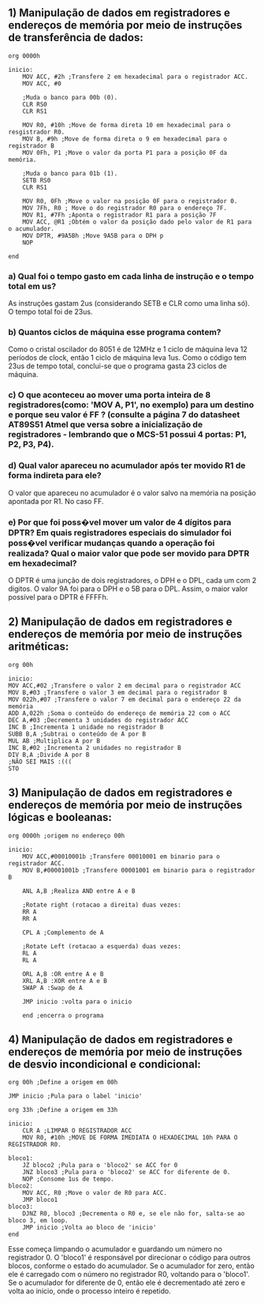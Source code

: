 ## 1) Manipulação de dados em registradores e endereços de memória por meio de instruções de transferência de dados:

```
org 0000h

inicio:
	MOV ACC, #2h ;Transfere 2 em hexadecimal para o registrador ACC.
	MOV ACC, #0	

	;Muda o banco para 00b (0).
	CLR RS0 
	CLR RS1

	MOV R0, #10h ;Move de forma direta 10 em hexadecimal para o resgistrador R0.
	MOV B, #9h ;Move de forma direta o 9 em hexadecimal para o registrador B	
	MOV 0Fh, P1 ;Move o valor da porta P1 para a posição 0F da memória.
	
	;Muda o banco para 01b (1).
	SETB RS0
	CLR RS1
	
	MOV R0, 0Fh ;Move o valor na posição 0F para o registrador 0.
	MOV 7Fh, R0 ; Move o do registrador R0 para o endereço 7F.
	MOV R1, #7Fh ;Aponta o registrador R1 para a posição 7F
	MOV ACC, @R1 ;Obtém o valor da posição dado pelo valor de R1 para o acumulador.
	MOV DPTR, #9A5Bh ;Move 9A5B para o DPH p
	NOP

end
```

### a) Qual foi o tempo gasto em cada linha de instrução e o tempo total em us?
As instruções gastam 2us (considerando SETB e CLR como uma linha só). O tempo total foi de 23us.

### b) Quantos ciclos de máquina esse programa contem?
Como o cristal oscilador do 8051 é de 12MHz e 1 ciclo de máquina leva 12 períodos de clock, então 1 ciclo de máquina leva 1us. Como o código tem 23us de tempo total, conclui-se que o programa gasta 23 ciclos de máquina.

### c) O que aconteceu ao mover uma porta inteira de 8 registradores(como: 'MOV A, P1', no exemplo) para um destino e porque seu valor é FF ? (consulte a página 7 do datasheet AT89S51 Atmel que versa sobre a inicialização de registradores - lembrando que o MCS-51 possui 4 portas: P1, P2, P3, P4).
 

### d) Qual valor apareceu no acumulador após ter movido R1 de forma indireta para ele?
O valor que apareceu no acumulador é o valor salvo na memória na posição apontada por R1. No caso FF.

### e) Por que foi poss�vel mover um valor de 4 dígitos para DPTR? Em quais registradores especiais do simulador foi poss�vel verificar mudanças quando a operação foi realizada? Qual o maior valor que pode ser movido para DPTR em hexadecimal? 
O DPTR é uma junção de dois registradores, o DPH e o DPL, cada um com 2 digitos. O valor 9A foi para o DPH e o 5B para o DPL. Assim, o maior valor possível para o DPTR é FFFFh. 

## 2) Manipulação de dados em registradores e endereços de memória por meio de instruções aritméticas: 

```
org 00h

inicio:
MOV ACC,#02 ;Transfere o valor 2 em decimal para o registrador ACC
MOV B,#03 ;Transfere o valor 3 em decimal para o registrador B
MOV 022h,#07 ;Transfere o valor 7 em decimal para o endereço 22 da memória
ADD A,022h ;Soma o conteúdo do endereço de memória 22 com o ACC
DEC A,#03 ;Decrementa 3 unidades do registrador ACC
INC B ;Incrementa 1 unidade no registrador B
SUBB B,A ;Subtrai o conteúdo de A por B
MUL AB ;Multiplica A por B
INC B,#02 ;Incrementa 2 unidades no registrador B
DIV B,A ;Divide A por B
;NÃO SEI MAIS :(((
STO
```

## 3) Manipulação de dados em registradores e endereços de memória por meio de instruções lógicas e booleanas:

```
org 0000h ;origem no endereço 00h

inicio:
	MOV ACC,#00010001b ;Transfere 00010001 em binario para o registrador ACC.
	MOV B,#00001001b ;Transfere 00001001 em binario para o registrador B

	ANL A,B ;Realiza AND entre A e B

  	;Rotate right (rotacao a direita) duas vezes:
	RR A 
	RR A

	CPL A ;Complemento de A

  	;Rotate Left (rotacao a esquerda) duas vezes:
	RL A 
	RL A

	ORL A,B :OR entre A e B
	XRL A,B :XOR entre A e B
	SWAP A :Swap de A

	JMP inicio :volta para o inicio
	
	end ;encerra o programa
```

## 4) Manipulação de dados em registradores e endereços de memória por meio de instruções de desvio incondicional e condicional:

```
org 00h ;Define a origem em 00h

JMP inicio ;Pula para o label 'inicio'

org 33h ;Define a origem em 33h

inicio:
	CLR A ;LIMPAR O REGISTRADOR ACC
	MOV R0, #10h ;MOVE DE FORMA IMEDIATA O HEXADECIMAL 10h PARA O REGISTRADOR R0.
	
bloco1:
	JZ bloco2 ;Pula para o 'bloco2' se ACC for 0
	JNZ bloco3 ;Pula para o 'bloco2' se ACC for diferente de 0.
	NOP ;Consome 1us de tempo.
bloco2:
	MOV ACC, R0 ;Move o valor de R0 para ACC.
	JMP bloco1
bloco3:
	DJNZ R0, bloco3 ;Decrementa o R0 e, se ele não for, salta-se ao bloco 3, em loop.
	JMP inicio ;Volta ao bloco de 'inicio'
end
```

Esse começa limpando o acumulador e guardando um número no registrador 0. O 'bloco1' é responsável por direcionar o código para outros blocos, conforme o estado do acumulador. Se o acumulador for zero, então ele é carregado com o número no registrador R0, voltando para o 'bloco1'. Se o acumulador for diferente de 0, então ele é decrementado até zero e volta ao inicio, onde o processo inteiro é repetido.
